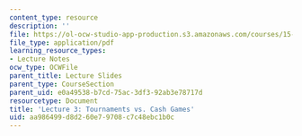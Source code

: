 ```yaml
---
content_type: resource
description: ''
file: https://ol-ocw-studio-app-production.s3.amazonaws.com/courses/15-s50-how-to-win-at-texas-holdem-poker-january-iap-2016/aa986499d8d260e79708c7c48ebc1b0c_MIT15_S50IAP16_L3.pdf
file_type: application/pdf
learning_resource_types:
- Lecture Notes
ocw_type: OCWFile
parent_title: Lecture Slides
parent_type: CourseSection
parent_uid: e0a49538-b7cd-75ac-3df3-92ab3e78717d
resourcetype: Document
title: 'Lecture 3: Tournaments vs. Cash Games'
uid: aa986499-d8d2-60e7-9708-c7c48ebc1b0c
---
```

